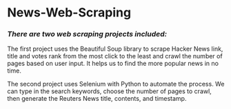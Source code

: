 # News-Web-Scraping

### *There are two web scraping projects included:*

The first project uses the Beautiful Soup library to scrape Hacker News link, title and votes rank from the most click to the least and crawl the number of pages based on user input. It helps us to find the more popular news in no time.

The second project uses Selenium with Python to automate the process. We can type in the search keywords, choose the number of pages to crawl, then generate the Reuters News title, contents, and timestamp. 

